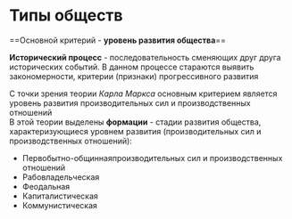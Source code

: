 # Типы обществ
==Основной критерий - **уровень развития общества**==

**Исторический процесс** - последовательность сменяющих друг друга исторических событий. В данном процессе стараются выявить закономерности, критерии (признаки) прогрессивного развития

С точки зрения теории *Карла Маркса* основным критерием является уровень развития производительных сил и производственных отношений  
В этой теории выделены **формации** - стадии развития общества, характеризующиеся уровнем развития (производительных сил и производственных отношений):
- Первобытно-общиннаяпроизводительных сил и производственных отношений
- Рабовладельческая
- Феодальная
- Капиталистическая
- Коммунистическая
